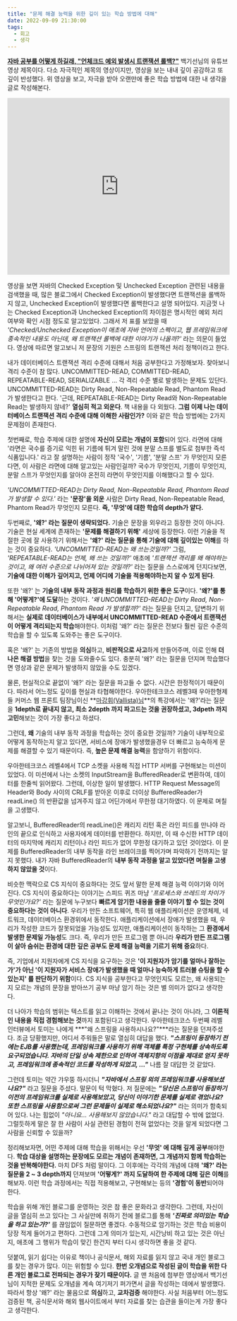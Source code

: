 ```yaml
---
title: "문제 해결 능력을 위한 깊이 있는 학습 방법에 대해"
date: 2022-09-09 21:30:00
tags:
  - 회고
  - 생각
---
```


**[자바 공부를 어떻게 하길래, "언체크드 예외 발생시 트랜잭션 롤백?"](https://www.youtube.com/watch?v=_WkMhytqoCc)** 백기선님의 유튜브 영상 제목이다. 다소 자극적인 제목의 영상이지만, 영상을 보는 내내 깊이 공감하고 또 깊이 반성했다. 위 영상을 보고, 자극을 받아 오랜만에 좋은 학습 방법에 대한 내 생각을 글로 작성해본다. 

<iframe width="100%" height="400" src="https://www.youtube.com/embed/_WkMhytqoCc" title="자바 공부를 어떻게 하길래, "언체크드 예외 발생시 트랜잭션 롤백?"" frameborder="0" allow="accelerometer; autoplay; clipboard-write; encrypted-media; gyroscope; picture-in-picture" allowfullscreen></iframe>

영상을 보면 자바의 Checked Exception 및 Unchecked Exception 관련된 내용을 검색했을 때, 많은 블로그에서 Checked Exception이 발생했다면 트랜잭션을 롤백하지 않고, Unchecked Exception이 발생했다면 롤백한다고 설명 되어있다. 지금껏 나는 Checked Exception과 Unchecked Exception의 차이점은 명시적인 예외 처리 여부와 확인 시점 정도로 알고있었다. 그래서 저 표를 보았을 때 *'Checked/Unchecked Exception이 애초에 자바 언어의 스펙이고, 웹 프레임워크에 종속적인 내용도 아닌데, 왜 트랜잭션 롤백에 대한 이야기가 나올까?'* 라는 의문이 들었다. 영상에 따르면 알고보니 저 문장의 기원은 스프링의 트랜잭션 처리 정책이라고 한다.

내가 데이터베이스 트랜잭션 격리 수준에 대해서 처음 공부한다고 가정해보자. 찾아보니 격리 수준이 참 많다. UNCOMMITTED-READ, COMMITTED-READ, REPEATABLE-READ, SERIALIZABLE … 각 격리 수준 별로 발생하는 문제도 있단다. UNCOMMITTED-READ는 Dirty Read, Non-Repeatable Read, Phantom Read가 발생한다고 한다. '근데, REPEATABLE-READ는 Dirty Read와 Non-Repeatable Read는 발생하지 않네?' **열심히 적고 외운다**. 책 내용을 다 외웠다. **그럼 이제 나는 데이터베이스 트랜잭션 격리 수준에 대해 이해한 사람인가?** 이와 같은 학습 방법에는 2가지 문제점이 존재한다.

첫번째로, 학습 주제에 대한 설명에 **자신이 모르는 개념이 포함**되어 있다. 라면에 대해 '라면은 국수를 증기로 익힌 뒤 기름에 튀겨 말린 것에 분말 스프를 별도로 첨부한 즉석 식품입니다.' 라고 잘 설명하는 사람이 정작 '국수', '기름', '분말 스프' 가 무엇인지 모른다면, 이 사람은 라면에 대해 알고있는 사람인걸까? 국수가 무엇인지, 기름이 무엇인지, 분말 스프가 무엇인지를 알아야 온전히 라면이 무엇인지를 이해했다고 할 수 있다.

*'UNCOMMITTED-READ는 Dirty Read, Non-Repeatable Read, Phantom Read 가 발생할 수 있다.'* 라는 **'문장'을 외운** 사람은 Dirty Read, Non-Repeatable Read, Phantom Read가 무엇인지 모른다. **즉, '무엇'에 대한 학습의 depth가 얕다.**

두번째로, **'왜?' 라는 질문이 생략되었다.** 기술은 문장을 외우라고 등장한 것이 아니다. 기술은 현실 세계에 존재하는 **'문제를 해결하기 위해'** 세상에 등장한다. 이런 기술을 적절한 곳에 잘 사용하기 위해서는 **'왜?' 라는 질문을 통해 기술에 대해 깊이있는 이해**를 하는 것이 중요하다. _'UNCOMMITTED-READ는 왜 쓰는것일까?'_ 그럼, _'REPEATABLE-READ는 언제, 왜 쓰는 것일까?'_ 애초에 _'트랜잭션 격리를 왜 해야하는것이고, 왜 여러 수준으로 나뉘어져 있는 것일까?'_ 라는 질문을 스스로에게 던지다보면, **기술에 대한 이해가 깊어지고, 언제 어디에 기술을 적용해야하는지 알 수 있게 된다**.

또한 '왜?' 는 **기술의 내부 동작 과정과 원리를 학습하기 위한 좋은 도구**이다. **'왜?'를 통해 '어떻게?'에 도달**하는 것이다. _'왜 UNCOMMITTED-READ는 Dirty Read, Non-Repeatable Read, Phantom Read 가 발생할까?'_ 라는 질문을 던지고, 답변하기 위해서는 **실제로 데이터베이스가 내부에서 UNCOMMITTED-READ 수준에서 트랜잭션이 어떻게 격리되는지 학습**해야한다. 이처럼 '왜?' 라는 질문은 전보다 훨씬 깊은 수준의 학습을 할 수 있도록 도와주는 좋은 도구이다.

혹은 '왜?' 는 기존의 방법을 **의심**하고, **비판적으로 사고**하게 만들어주며, 이로 인해 **더 나은 해결 방법**을 찾는 것을 도와줄수도 있다. 충분히 '왜?' 라는 질문을 던지며 학습했다면 영상과 같은 문제가 발생하지 않았을 수도 있겠다.

물론, 현실적으로 끝없이 '왜?' 라는 질문을 파고들 수 없다. 시간은 한정적이기 때문이다. 따라서 어느정도 깊이를 현실과 타협해야한다. 우아한테크코스 레벨3때 우아한형제들 커머스 웹 프론트 팀장님이신 **[마강휘(Vallista)님](https://vallista.kr/)**의 특강에서는 '왜?'라는 질문을 **1depth로 끝내지 않고, 최소 2depth 까지 파고드는 것을 권장하셨고, 3dpeth 까지 고민**해보는 것이 가장 좋다고 하셨다.

그런데, **왜** 기술의 내부 동작 과정을 학습하는 것이 중요한 것일까? 기술이 내부적으로 어떻게 동작하는지 알고 있다면, 서비스에 장애가 발생했을경우 더 빠르고 능숙하게 문제를 해결할 수 있기 때문이다. 즉, **높은 문제 해결 능력**을 함양하기 위함이다.

우아한테크코스 레벨4에서 TCP 소켓을 사용해 직접 HTTP 서버를 구현해보는 미션이 있었다. 이 미션에서 나는 소켓의 InputStream을 BufferedReader로 변환하여, 데이터를 한줄씩 읽어왔다. 그런데, 이상한 일이 발생했다. HTTP Request Message의 Header와 Body 사이의 CRLF를 받아온 이후로 더이상 BufferedReader가 readLine() 의 반환값을 넘겨주지 않고 어딘가에서 무한정 대기하였다. 이 문제로 며칠을 고생했다.

알고보니, BufferedReader의 readLine()은 캐리지 리턴 혹은 라인 피드를 만나야 라인의 끝으로 인식하고 사용자에게 데이터를 반환한다. 하지만, 이 때 수신한 HTTP 데이터의 마지막에 캐리지 리턴이나 라인 피드가 없어 무한정 대기하고 있던 것이었다. 이 문제를 BufferedReader의 내부 동작을 라인 브레이크를 찍어가며 파악하기 전까지는 알지 못했다. 내가 자바 BufferedReader의 **내부 동작 과정을 알고 있었다면 며칠을 고생하지 않았을 것**이다.

비슷한 맥락으로 CS 지식이 중요하다는 것도 앞서 말한 문제 해결 능력 이야기와 이어진다. CS 지식이 중요하다는 이야기는 스피드 퀴즈 마냥 *'프로세스와 쓰레드의 차이가 무엇인가요?'* 라는 질문에 누구보다 **빠르게 암기한 내용을 줄줄 이야기 할 수 있는 것이 중요하다는 것이 아니다**. 우리가 만든 소프트웨어, 특히 웹 애플리케이션은 운영체제, 네트워크, 데이터베이스 환경위에서 동작한다. 애플리케이션에서 장애가 발생했을 때, 우리가 작성한 코드가 잘못되었을 가능성도 있지만, 애플리케이션이 동작하는 그 **환경에서 발생한 문제일 가능성**도 크다. 즉, 우리가 만든 프로그램 뿐 아니라 **우리가 만든 프로그램이 살아 숨쉬는 환경에 대한 깊은 공부도 문제 해결 능력을 기르기 위해 중요**하다.

즉, 기업에서 지원자에게 CS 지식을 요구하는 것은 **'이 지원자가 암기를 얼마나 잘하는가'가 아닌 '이 지원자가 서비스 장애가 발생했을 때 얼마나 능숙하게 트러블 슈팅을 할 수 있는지' 를 판단하기 위함**이다. CS 지식을 공부한다고 무엇인지도 모르는, 왜 사용되는지 모르는 개념의 문장을 받아쓰기 공부 마냥 암기 하는 것은 별 의미가 없다고 생각한다.

더 나아가 학습의 범위는 텍스트를 읽고 이해하는 것에서 끝나는 것이 아니라, 그 **이론적인 내용을 직접 경험해보는 것**까지 포함된다고 생각한다. 우아한테크코스 두번째 레벨 인터뷰에서 토미는 나에게 ***"왜 스프링을 사용하시나요?"***라는 질문을 던져주셨다. 조금 당황했지만, 어디서 주워들은 말로 열심히 대답을 했다. ***"스프링이 등장하기 전에는 EJB를 사용했는데, 프레임워크를 사용하기 위해 객체를 특정 구현체를 상속하도록 요구되었습니다. 자바의 단일 상속 제한으로 인하여 객체지향의 이점을 제대로 얻지 못하고, 프레임워크에 종속적인 코드를 작성하게 되었고, …"*** 나름 잘 대답한 것 같았다.

그런데 토미는 약간 갸우뚱 하시더니 ***"자바에서 스프링 외의 프레임워크를 사용해보셨나요?"*** 라고 질문을 주셨다. 말문이 턱 막혔다. 저 질문에는 ***"당신은 스프링이 등장하기 이전의 프레임워크를 실제로 사용해보았고, 당신이 이야기한 문제를 실제로 겪었나요? 또한 스프링을 사용함으로써 그런 문제들이 실제로 해소되었나요?"*** 라는 의미가 함축되어 있다. 나는 힘없이 *"아니요… 사용해보지 않았습니다."* 라고 대답할 수 밖에 없었다. 그럴듯하게 말은 잘 한 사람이 사실 관련된 경험이 전혀 없었다는 것을 알게 되었다면 그 사람을 신뢰할 수 있을까?

정리해보자면, 어떤 주제에 대해 학습을 위해서는 우선 **'무엇' 에 대해 깊게 공부**해야한다. **학습 대상을 설명하는 문장에도 모르는 개념이 존재하면, 그 개념까지 함께 학습하는 것을 반복해야한다.** 마치 DFS 처럼 말이다. 그 이후에는 각각의 개념에 대해 **'왜?' 라는 질문을 2 ~ 3 depth까지** 던져보며 **'어떻게?' 까지 도달하여 한 주제에 대해 깊은 이해**를 해보자. 이런 학습 과정에서는 직접 적용해보고, 구현해보는 등의 **'경험'이 동반**되어야 한다.

학습을 위해 개인 블로그를 운영하는 것은 참 좋은 문화라고 생각한다. 그런데, 자신이 글을 열심히 쓰고 있다는 그 사실만에 취하기 전에 블로그를 통해 ***'진짜로 의미있는 학습을 하고 있는가?'*** 를 끊임없이 질문하면 좋겠다. 수동적으로 암기하는 것은 학습 비용이 당장 적게 들어가고 편하다. 그런데 그게 의미가 있는지, 시간낭비 하고 있는 것은 아닌지, 애초에 그 행위가 학습이 맞긴 한건지 부터 다시 생각하면 좋을 것 같다.

덧붙여, 읽기 쉽다는 이유로 책이나 공식문서, 해외 자료를 읽지 않고 국내 개인 블로그를 찾는 경우가 많다. 이는 위험할 수 있다. **한번 오개념으로 작성된 글이 학습을 위한 다른 개인 블로그로 전파되는 경우가 잦기 때문이다.** 글 맨 처음에 첨부한 영상에서 백기선님이 지적한 문제도 오개념을 계속 여기저기 퍼가면서 글을 작성하는 데에서 발생했다. 따라서 항상 '왜?' 라는 물음으로 **의심**하고, **교차검증** 해야한다. 사실 처음부터 어느정도 검증된 책, 공식문서와 해외 웹사이트에서 부터 자료를 찾는 습관을 들이는게 가장 좋다고 생각한다.
